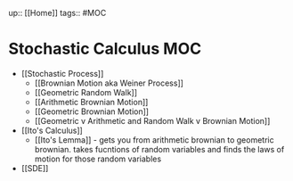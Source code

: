 up:: [[Home]]
tags:: #MOC 
# Stochastic Calculus MOC
- [[Stochastic Process]]
	- [[Brownian Motion aka Weiner Process]]
	- [[Geometric Random Walk]] 
	- [[Arithmetic Brownian Motion]]
	- [[Geometric Brownian Motion]] 
	- [[Geometric v Arithmetic and Random Walk v Brownian Motion]]
- [[Ito's Calculus]]
	- [[Ito's Lemma]] - gets you from arithmetic brownian to geometric brownian. takes fucntions of random variables and finds the laws of motion for those random variables
- [[SDE]]